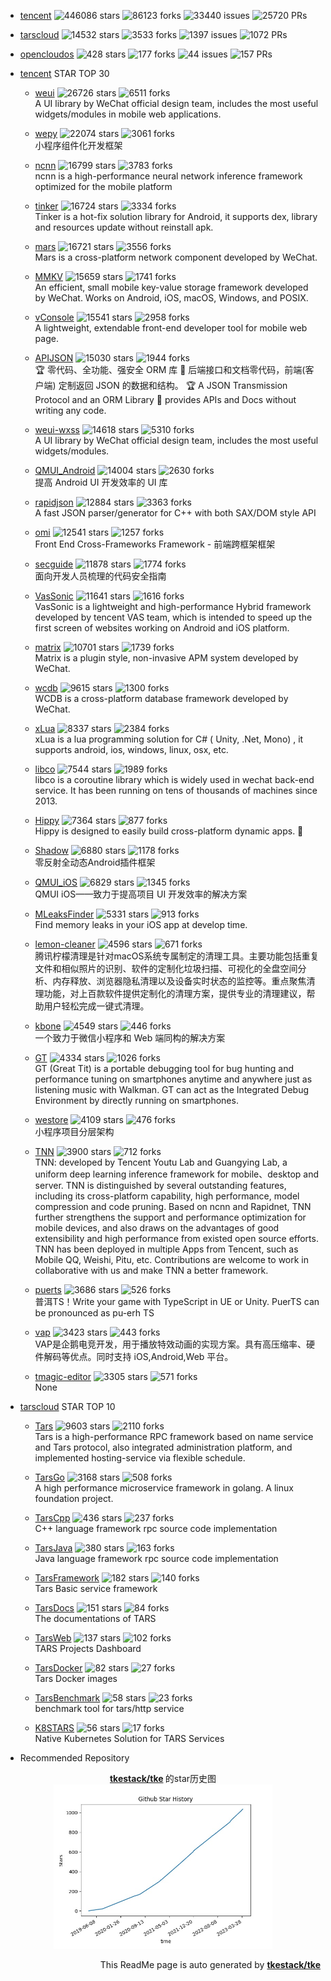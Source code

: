 
+ [tencent](https://github.com/tencent)
![446086 stars](https://img.shields.io/badge/Stars-446086-green)
![86123 forks](https://img.shields.io/badge/Forks-86123-green)
![33440 issues](https://img.shields.io/badge/Issues-33440-green)
![25720 PRs](https://img.shields.io/badge/PRs-25720-green)

+ [tarscloud](https://github.com/tarscloud)
![14532 stars](https://img.shields.io/badge/Stars-14532-green)
![3533 forks](https://img.shields.io/badge/Forks-3533-green)
![1397 issues](https://img.shields.io/badge/Issues-1397-green)
![1072 PRs](https://img.shields.io/badge/PRs-1072-green)

+ [opencloudos](https://github.com/opencloudos)
![428 stars](https://img.shields.io/badge/Stars-428-green)
![177 forks](https://img.shields.io/badge/Forks-177-green)
![44 issues](https://img.shields.io/badge/Issues-44-green)
![157 PRs](https://img.shields.io/badge/PRs-157-green)



+ [tencent](https://github.com/tencent) STAR TOP 30
    
    + [weui](https://github.com/tencent/weui) 
    ![26726 stars](https://img.shields.io/badge/Stars-26726-green)
    ![6511 forks](https://img.shields.io/badge/Forks-6511-green)  
    A UI library by WeChat official design team, includes the most useful widgets/modules in mobile web applications.
    
    + [wepy](https://github.com/tencent/wepy) 
    ![22074 stars](https://img.shields.io/badge/Stars-22074-green)
    ![3061 forks](https://img.shields.io/badge/Forks-3061-green)  
    小程序组件化开发框架
    
    + [ncnn](https://github.com/tencent/ncnn) 
    ![16799 stars](https://img.shields.io/badge/Stars-16799-green)
    ![3783 forks](https://img.shields.io/badge/Forks-3783-green)  
    ncnn is a high-performance neural network inference framework optimized for the mobile platform
    
    + [tinker](https://github.com/tencent/tinker) 
    ![16724 stars](https://img.shields.io/badge/Stars-16724-green)
    ![3334 forks](https://img.shields.io/badge/Forks-3334-green)  
    Tinker is a hot-fix solution library for Android, it supports dex, library and resources update without reinstall apk.
    
    + [mars](https://github.com/tencent/mars) 
    ![16721 stars](https://img.shields.io/badge/Stars-16721-green)
    ![3556 forks](https://img.shields.io/badge/Forks-3556-green)  
    Mars is a cross-platform network component  developed by WeChat.
    
    + [MMKV](https://github.com/tencent/MMKV) 
    ![15659 stars](https://img.shields.io/badge/Stars-15659-green)
    ![1741 forks](https://img.shields.io/badge/Forks-1741-green)  
    An efficient, small mobile key-value storage framework developed by WeChat. Works on Android, iOS, macOS, Windows, and POSIX.
    
    + [vConsole](https://github.com/tencent/vConsole) 
    ![15541 stars](https://img.shields.io/badge/Stars-15541-green)
    ![2958 forks](https://img.shields.io/badge/Forks-2958-green)  
    A lightweight, extendable front-end developer tool for mobile web page.
    
    + [APIJSON](https://github.com/tencent/APIJSON) 
    ![15030 stars](https://img.shields.io/badge/Stars-15030-green)
    ![1944 forks](https://img.shields.io/badge/Forks-1944-green)  
    🏆 零代码、全功能、强安全 ORM 库 🚀 后端接口和文档零代码，前端(客户端) 定制返回 JSON 的数据和结构。 🏆 A JSON Transmission Protocol and an ORM Library 🚀  provides APIs and Docs without writing any code.
    
    + [weui-wxss](https://github.com/tencent/weui-wxss) 
    ![14618 stars](https://img.shields.io/badge/Stars-14618-green)
    ![5310 forks](https://img.shields.io/badge/Forks-5310-green)  
    A UI library by WeChat official design team, includes the most useful widgets/modules.
    
    + [QMUI_Android](https://github.com/tencent/QMUI_Android) 
    ![14004 stars](https://img.shields.io/badge/Stars-14004-green)
    ![2630 forks](https://img.shields.io/badge/Forks-2630-green)  
    提高 Android UI 开发效率的 UI 库
    
    + [rapidjson](https://github.com/tencent/rapidjson) 
    ![12884 stars](https://img.shields.io/badge/Stars-12884-green)
    ![3363 forks](https://img.shields.io/badge/Forks-3363-green)  
    A fast JSON parser/generator for C++ with both SAX/DOM style API
    
    + [omi](https://github.com/tencent/omi) 
    ![12541 stars](https://img.shields.io/badge/Stars-12541-green)
    ![1257 forks](https://img.shields.io/badge/Forks-1257-green)  
     Front End Cross-Frameworks Framework - 前端跨框架框架
    
    + [secguide](https://github.com/tencent/secguide) 
    ![11878 stars](https://img.shields.io/badge/Stars-11878-green)
    ![1774 forks](https://img.shields.io/badge/Forks-1774-green)  
    面向开发人员梳理的代码安全指南
    
    + [VasSonic](https://github.com/tencent/VasSonic) 
    ![11641 stars](https://img.shields.io/badge/Stars-11641-green)
    ![1616 forks](https://img.shields.io/badge/Forks-1616-green)  
    VasSonic is a lightweight and high-performance Hybrid framework developed by tencent VAS team, which is intended to speed up the first screen of websites working on Android and iOS platform. 
    
    + [matrix](https://github.com/tencent/matrix) 
    ![10701 stars](https://img.shields.io/badge/Stars-10701-green)
    ![1739 forks](https://img.shields.io/badge/Forks-1739-green)  
    Matrix is a plugin style, non-invasive APM system developed by WeChat.
    
    + [wcdb](https://github.com/tencent/wcdb) 
    ![9615 stars](https://img.shields.io/badge/Stars-9615-green)
    ![1300 forks](https://img.shields.io/badge/Forks-1300-green)  
    WCDB is a cross-platform database framework developed by WeChat.
    
    + [xLua](https://github.com/tencent/xLua) 
    ![8337 stars](https://img.shields.io/badge/Stars-8337-green)
    ![2384 forks](https://img.shields.io/badge/Forks-2384-green)  
    xLua is a lua programming solution for  C# ( Unity, .Net, Mono) , it supports android, ios, windows, linux, osx, etc.
    
    + [libco](https://github.com/tencent/libco) 
    ![7544 stars](https://img.shields.io/badge/Stars-7544-green)
    ![1989 forks](https://img.shields.io/badge/Forks-1989-green)  
    libco is a coroutine library which is widely used in wechat  back-end service. It has been running on tens of thousands of machines since 2013.
    
    + [Hippy](https://github.com/tencent/Hippy) 
    ![7364 stars](https://img.shields.io/badge/Stars-7364-green)
    ![877 forks](https://img.shields.io/badge/Forks-877-green)  
    Hippy is designed to easily build cross-platform dynamic apps. 👏
    
    + [Shadow](https://github.com/tencent/Shadow) 
    ![6880 stars](https://img.shields.io/badge/Stars-6880-green)
    ![1178 forks](https://img.shields.io/badge/Forks-1178-green)  
    零反射全动态Android插件框架
    
    + [QMUI_iOS](https://github.com/tencent/QMUI_iOS) 
    ![6829 stars](https://img.shields.io/badge/Stars-6829-green)
    ![1345 forks](https://img.shields.io/badge/Forks-1345-green)  
    QMUI iOS——致力于提高项目 UI 开发效率的解决方案
    
    + [MLeaksFinder](https://github.com/tencent/MLeaksFinder) 
    ![5331 stars](https://img.shields.io/badge/Stars-5331-green)
    ![913 forks](https://img.shields.io/badge/Forks-913-green)  
    Find memory leaks in your iOS app at develop time.
    
    + [lemon-cleaner](https://github.com/tencent/lemon-cleaner) 
    ![4596 stars](https://img.shields.io/badge/Stars-4596-green)
    ![671 forks](https://img.shields.io/badge/Forks-671-green)  
    腾讯柠檬清理是针对macOS系统专属制定的清理工具。主要功能包括重复文件和相似照片的识别、软件的定制化垃圾扫描、可视化的全盘空间分析、内存释放、浏览器隐私清理以及设备实时状态的监控等。重点聚焦清理功能，对上百款软件提供定制化的清理方案，提供专业的清理建议，帮助用户轻松完成一键式清理。
    
    + [kbone](https://github.com/tencent/kbone) 
    ![4549 stars](https://img.shields.io/badge/Stars-4549-green)
    ![446 forks](https://img.shields.io/badge/Forks-446-green)  
    一个致力于微信小程序和 Web 端同构的解决方案
    
    + [GT](https://github.com/tencent/GT) 
    ![4334 stars](https://img.shields.io/badge/Stars-4334-green)
    ![1026 forks](https://img.shields.io/badge/Forks-1026-green)  
    GT (Great Tit) is a portable debugging tool for bug hunting and performance tuning on smartphones anytime and anywhere just as listening music with Walkman. GT can act as the Integrated Debug Environment by directly running on smartphones.
    
    + [westore](https://github.com/tencent/westore) 
    ![4109 stars](https://img.shields.io/badge/Stars-4109-green)
    ![476 forks](https://img.shields.io/badge/Forks-476-green)  
    小程序项目分层架构
    
    + [TNN](https://github.com/tencent/TNN) 
    ![3900 stars](https://img.shields.io/badge/Stars-3900-green)
    ![712 forks](https://img.shields.io/badge/Forks-712-green)  
    TNN: developed by Tencent Youtu Lab and Guangying Lab, a uniform deep learning inference framework for mobile、desktop and server. TNN is distinguished by several outstanding features, including its cross-platform capability, high performance, model compression and code pruning. Based on ncnn and Rapidnet, TNN further strengthens the support and performance optimization for mobile devices, and also draws on the advantages of good extensibility and high performance from existed open source efforts. TNN has been deployed in multiple Apps from Tencent, such as Mobile QQ, Weishi, Pitu, etc. Contributions are welcome to work in collaborative with us and make TNN a better framework. 
    
    + [puerts](https://github.com/tencent/puerts) 
    ![3686 stars](https://img.shields.io/badge/Stars-3686-green)
    ![526 forks](https://img.shields.io/badge/Forks-526-green)  
    普洱TS！Write your game with TypeScript in UE or Unity. PuerTS can be pronounced as pu-erh TS
    
    + [vap](https://github.com/tencent/vap) 
    ![3423 stars](https://img.shields.io/badge/Stars-3423-green)
    ![443 forks](https://img.shields.io/badge/Forks-443-green)  
    VAP是企鹅电竞开发，用于播放特效动画的实现方案。具有高压缩率、硬件解码等优点。同时支持 iOS,Android,Web 平台。
    
    + [tmagic-editor](https://github.com/tencent/tmagic-editor) 
    ![3305 stars](https://img.shields.io/badge/Stars-3305-green)
    ![571 forks](https://img.shields.io/badge/Forks-571-green)  
    None
    

+ [tarscloud](https://github.com/tarscloud) STAR TOP 10
    
    + [Tars](https://github.com/tarscloud/Tars) 
    ![9603 stars](https://img.shields.io/badge/Stars-9603-green)
    ![2110 forks](https://img.shields.io/badge/Forks-2110-green)  
    Tars is a high-performance RPC framework based on name service and Tars protocol, also integrated administration platform, and implemented hosting-service via flexible schedule.
    
    + [TarsGo](https://github.com/tarscloud/TarsGo) 
    ![3168 stars](https://img.shields.io/badge/Stars-3168-green)
    ![508 forks](https://img.shields.io/badge/Forks-508-green)  
    A  high performance microservice  framework  in golang. A linux foundation project.
    
    + [TarsCpp](https://github.com/tarscloud/TarsCpp) 
    ![436 stars](https://img.shields.io/badge/Stars-436-green)
    ![237 forks](https://img.shields.io/badge/Forks-237-green)  
    C++ language framework rpc source code implementation
    
    + [TarsJava](https://github.com/tarscloud/TarsJava) 
    ![380 stars](https://img.shields.io/badge/Stars-380-green)
    ![163 forks](https://img.shields.io/badge/Forks-163-green)  
    Java language framework rpc source code implementation
    
    + [TarsFramework](https://github.com/tarscloud/TarsFramework) 
    ![182 stars](https://img.shields.io/badge/Stars-182-green)
    ![140 forks](https://img.shields.io/badge/Forks-140-green)  
    Tars Basic service framework
    
    + [TarsDocs](https://github.com/tarscloud/TarsDocs) 
    ![151 stars](https://img.shields.io/badge/Stars-151-green)
    ![84 forks](https://img.shields.io/badge/Forks-84-green)  
    The documentations of TARS
    
    + [TarsWeb](https://github.com/tarscloud/TarsWeb) 
    ![137 stars](https://img.shields.io/badge/Stars-137-green)
    ![102 forks](https://img.shields.io/badge/Forks-102-green)  
    TARS Projects Dashboard
    
    + [TarsDocker](https://github.com/tarscloud/TarsDocker) 
    ![82 stars](https://img.shields.io/badge/Stars-82-green)
    ![27 forks](https://img.shields.io/badge/Forks-27-green)  
    Tars Docker  images
    
    + [TarsBenchmark](https://github.com/tarscloud/TarsBenchmark) 
    ![58 stars](https://img.shields.io/badge/Stars-58-green)
    ![23 forks](https://img.shields.io/badge/Forks-23-green)  
    benchmark tool for tars/http service
    
    + [K8STARS](https://github.com/tarscloud/K8STARS) 
    ![56 stars](https://img.shields.io/badge/Stars-56-green)
    ![17 forks](https://img.shields.io/badge/Forks-17-green)  
    Native Kubernetes  Solution for TARS Services
    


+ Recommended Repository  
<p align="center">
      <strong>
        <a href="https://github.com/tkestack/tke" target="_blank">tkestack/tke</a>
      </strong>  的star历史图
  <br>
  <img src="https://raw.githubusercontent.com/ButterAndButterfly/GithubTools/master/data/stars_history.jpg" width="350px"></img>    
</p>

<p align="right">
      This ReadMe page is auto generated by 
      <strong>
        <a href="https://github.com/tkestack/tke" target="_blank">tkestack/tke</a><br>
      </strong>   
</p>